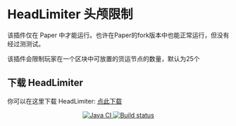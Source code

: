 # HeadLimiter 头颅限制

该插件仅在 Paper 中才能运行。也许在Paper的fork版本中也能正常运行，但没有经过测测试。

该插件会限制玩家在一个区块中可放置的货运节点的数量，默认为25个

## 下载 HeadLimiter



你可以在这里下载 HeadLimiter: [点此下载](https://builds.guizhanss.net/ybw0014/HeadLimiter-CN/master)

<p align="center">
  <a href="https://github.com/ybw0014/HeadLimiter-CN/actions/workflows/maven.yml">
    <img src="https://github.com/ybw0014/HeadLimiter-CN/actions/workflows/maven.yml/badge.svg" alt="Java CI"/>
  </a>

  <a href="https://builds.guizhanss.net/ybw0014/HeadLimiter-CN/master">
    <img src="https://builds.guizhanss.net/f/ybw0014/HeadLimiter-CN/master/badge.svg" alt="Build status"/>
  </a>
</p>
